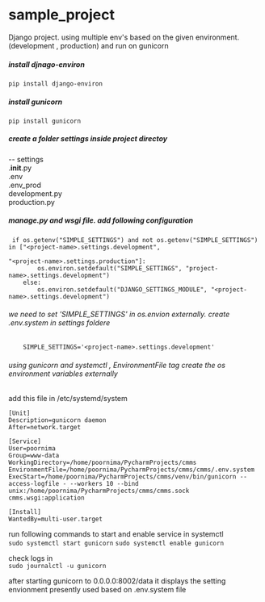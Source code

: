 # sample_project
Django project. using multiple env's based on the given environment. (development , production)
and run on gunicorn

##### install djnago-environ
`pip install django-environ`

##### install gunicorn
`pip install gunicorn`

##### create a folder settings inside project directoy 
-- settings  <br />
    .__init__.py  <br />
    .env  <br />
    .env_prod  <br />
    development.py  <br />
    production.py  <br />

##### manage.py and wsgi file. add following configuration
```
 if os.getenv("SIMPLE_SETTINGS") and not os.getenv("SIMPLE_SETTINGS") in ["<project-name>.settings.development",
                                                                         "<project-name>.settings.production"]:
        os.environ.setdefault("SIMPLE_SETTINGS", "project-name>.settings.development")
    else:
        os.environ.setdefault("DJANGO_SETTINGS_MODULE", "<project-name>.settings.development")
```

###### we need to set 'SIMPLE_SETTINGS' in os.envion externally. create .env.system in settings foldere
```
    SIMPLE_SETTINGS='<project-name>.settings.development'
```

###### using gunicorn and systemctl , EnvironmentFile tag create the os environment variables externally

add this file in /etc/systemd/system

```angular2
[Unit]
Description=gunicorn daemon
After=network.target

[Service]
User=poornima
Group=www-data
WorkingDirectory=/home/poornima/PycharmProjects/cmms
EnvironmentFile=/home/poornima/PycharmProjects/cmms/cmms/.env.system
ExecStart=/home/poornima/PycharmProjects/cmms/venv/bin/gunicorn --access-logfile - --workers 10 --bind unix:/home/poornima/PycharmProjects/cmms/cmms.sock cmms.wsgi:application

[Install]
WantedBy=multi-user.target
```    

run following commands to start and enable service in systemctl <br/>
`sudo systemctl start gunicorn`
`sudo systemctl enable gunicorn`

check logs in <br/>
`sudo journalctl -u gunicorn`

after starting gunicorn to 0.0.0.0:8002/data it displays the setting envionment presently used based on .env.system file
